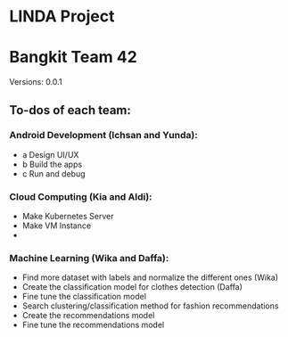 # LINDA Project
# Bangkit Team 42

Versions:
0.0.1

## To-dos of each team:
### Android Development (Ichsan and Yunda):
- a Design UI/UX
- b Build the apps
- c Run and debug

### Cloud Computing (Kia and Aldi):
- Make Kubernetes Server
- Make VM Instance
- 

### Machine Learning (Wika and Daffa):
- Find more dataset with labels and normalize the different ones (Wika)
- Create the classification model for clothes detection (Daffa)
- Fine tune the classification model
- Search clustering/classification method for fashion recommendations
- Create the recommendations model
- Fine tune the recommendations model
